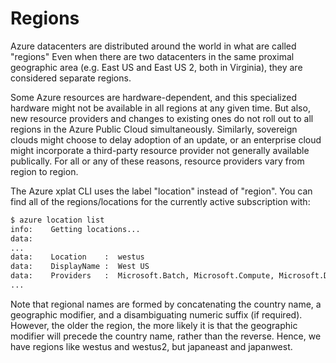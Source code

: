 Regions
=======
Azure datacenters are distributed around the world in what are called
"regions" Even when there are two datacenters
in the same proximal geographic area (e.g. East US and East US 2, both
in Virginia), they are considered separate regions.

Some Azure resources are hardware-dependent, and this specialized hardware
might not be available in all regions at any given time.  But also, new
resource providers and changes to existing ones do not roll out to
all regions in the Azure Public Cloud simultaneously.  Similarly, sovereign
clouds might choose to delay adoption of an update, or an enterprise cloud
might incorporate a third-party resource provider not generally available
publically.  For all or any of these reasons, resource providers vary from 
region to region.

The Azure xplat CLI uses the label "location" instead of "region".
You can find all of the regions/locations for the currently active
subscription with:

```bash
$ azure location list
info:    Getting locations...
data:    
...
data:    Location    :  westus
data:    DisplayName :  West US
data:    Providers   :  Microsoft.Batch, Microsoft.Compute, Microsoft.DocumentDB, Microsoft.Logic...
...
```

Note that regional names are formed by concatenating the country name, 
a geographic modifier, and a disambiguating numeric suffix (if required).
However, the older the region, the more likely it is that the geographic
modifier will precede the country name, rather than the reverse.  Hence,
we have regions like westus and westus2, but japaneast and japanwest.
